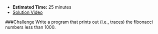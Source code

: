 * **Estimated Time:** 25 minutes
* [Solution Video](http://www.youtube.com/watch?v=8RFLpRbxYXQ)

###Challenge
Write a program that prints out (i.e., traces) the fibonacci numbers less than 1000.